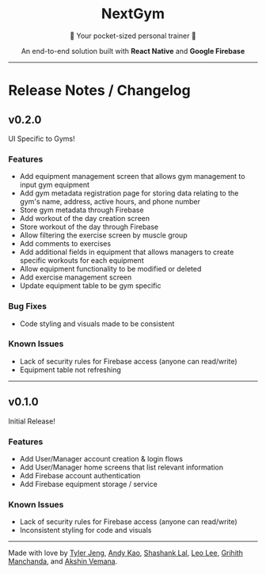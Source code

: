 <div align="center">
    <h1> NextGym </h1>
    <p>💪 Your pocket-sized personal trainer 💪</p>
    <p>An end-to-end solution built with <b> React Native</b> and <b>Google Firebase</b></p>
    <br\>
</div>

---

# Release Notes / Changelog

## v0.2.0
UI Specific to Gyms!
### Features
 - Add equipment management screen that allows gym management to input gym equipment
 - Add gym metadata registration page for storing data relating to the gym's name, address, active hours, and phone number
 - Store gym metadata through Firebase
 - Add workout of the day creation screen
 - Store workout of the day through Firebase
 - Allow filtering the exercise screen by muscle group
 - Add comments to exercises
 - Add additional fields in equipment that allows managers to create specific workouts for each equipment
 - Allow equipment functionality to be modified or deleted
 - Add exercise management screen
 - Update equipment table to be gym specific
 ### Bug Fixes
 - Code styling and visuals made to be consistent
 ### Known Issues
- Lack of security rules for Firebase access (anyone can read/write)
- Equipment table not refreshing 
    
---
    
## v0.1.0
Initial Release!
### Features
- Add User/Manager account creation & login flows
- Add User/Manager home screens that list relevant information
- Add Firebase account authentication
- Add Firebase equipment storage / service
### Known Issues
- Lack of security rules for Firebase access (anyone can read/write)
- Inconsistent styling for code and visuals

---

Made with love by
[Tyler Jeng](https://github.com/TJeng7),
 [Andy Kao](https://github.com/randyoni),
 [Shashank Lal](https://github.com/shashanklal01),
 [Leo Lee](https://github.com/Leol536),
 [Grihith Manchanda](https://github.com/grihithmanchanda),
 and [Akshin Vemana](https://github.com/AkshinVemana).
